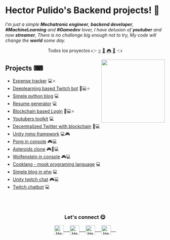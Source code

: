# Hector Pulido's Backend projects! 👋
<em> I'm just a simple **Mechatronic engineer**, **backend developer**, **#MachineLearning** and **#Gamedev** lover, I
    have delusion of **youtuber** and now **streamer**, There is no challenge big enough not to try, My code will change the **world** some day.</em>

<p align="center">
  Todos los proyectos 👉
 <a href="https://github.com/HectorPulido">⭐</a>
 <a href="https://github.com/HectorPulido/HectorPulido/blob/master/AI_PROJECTS.md">🤖</a>
 <a href="https://github.com/HectorPulido/HectorPulido/blob/master/VIDEOGAME_PROJECTS.md">🎮</a>
 <a href="https://github.com/HectorPulido/HectorPulido/blob/master/BLOCKCHAIN_PROJECTS.md">🔑</a>
  👈
</p>

<a href="https://twitter.com/Hector_Pulido_">
    <img align="right" height="auto" width="200" src="https://pequesoft.net/web/static/images/pequesoft.png" />
</a>

## Projects ⌨
- [Expense tracker](https://github.com/HectorPulido/Expenses-tracker) 💻⭐
- [Deeplearning based Twitch bot](https://github.com/HectorPulido/Deeplearning-based-Twitch-bot) 🤖💻⭐
- [Simple python blog](https://github.com/HectorPulido/Simple-python-blog) 💻
- [Resume generator](https://github.com/HectorPulido/Resume-generator) 💻
- [Blockchain based Login](https://github.com/HectorPulido/Amazon-QLDB-Login-Example) 🔑💻⭐
- [Youtubers toolkit](https://github.com/HectorPulido/Youtubers-toolkit) 💻
- [Decentralized Twitter with blockchain](https://github.com/HectorPulido/Decentralized-Twitter-with-blockchain-as-base) 🔑💻
- [Unity mmo framework](https://github.com/HectorPulido/Unity-MMO-Framework) 💻🎮
- [Pong in console](https://github.com/HectorPulido/pong-in-python) 🎮💻
- [Asteroids clone](https://github.com/HectorPulido/Asteroids-like-game) 🎮🤖💻
- [Wolfenstein in console](https://github.com/HectorPulido/ConsoleGameEngine) 🎮💻
- [Cooklang - mook programing language](https://github.com/HectorPulido/Cooklang) 💻
- [Simple blog in php](https://github.com/HectorPulido/Simple-php-blog) 💻
- [Unity twitch chat](https://github.com/HectorPulido/Unity-twitch-chat-link) 🎮💻
- [Twitch chatbot](https://github.com/HectorPulido/Simple-TwitchBot) 💻

<br>
<br>
<div align="center">
    <h3 align="center">Let's connect 😋</h3>
</div>
<p align="center">
    <a href="https://www.linkedin.com/in/hector-pulido-17547369/" target="blank">
        <img align="center" alt="Hector's LinkedIn" width="30px"
            src="https://www.vectorlogo.zone/logos/linkedin/linkedin-icon.svg" /> &nbsp; &nbsp;
    </a>
    <a href="https://twitter.com/Hector_Pulido_" target="blank">
        <img align="center" alt="Hector's Twitter" width="30px"
            src="https://www.vectorlogo.zone/logos/twitter/twitter-official.svg" /> &nbsp; &nbsp;
    </a>
    <a href="https://www.twitch.tv/hector_pulido_" target="blank">
        <img align="center" alt="Hector's Twitch" width="30px"
            src="https://www.vectorlogo.zone/logos/twitch/twitch-icon.svg" /> &nbsp; &nbsp;
    </a>
    <a href="https://www.youtube.com/channel/UCS_iMeH0P0nsIDPvBaJckOw" target="blank">
        <img align="center" alt="Hector's Youtube" width="30px"
            src="https://www.vectorlogo.zone/logos/youtube/youtube-icon.svg" /> &nbsp; &nbsp;
    </a>
</p>